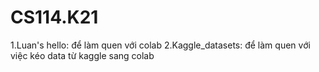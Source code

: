 # CS114.K21
  1.Luan's hello: để làm quen với colab
  2.Kaggle_datasets: để làm quen với việc kéo data từ kaggle sang colab 
